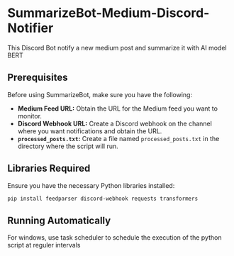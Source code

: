 # SummarizeBot-Medium-Discord-Notifier
This Discord Bot notify a new medium post and summarize it with AI model BERT

## Prerequisites

Before using SummarizeBot, make sure you have the following:

- **Medium Feed URL:** Obtain the URL for the Medium feed you want to monitor.
- **Discord Webhook URL:** Create a Discord webhook on the channel where you want notifications and obtain the URL.
- **`processed_posts.txt`:** Create a file named `processed_posts.txt` in the directory where the script will run.

## Libraries Required

Ensure you have the necessary Python libraries installed:

```bash
pip install feedparser discord-webhook requests transformers
```

## Running Automatically

For windows, use task scheduler to schedule the execution of the python script at reguler intervals


